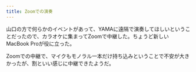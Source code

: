 ```yaml
---
title: Zoomでの演奏
---
```


山口の方で何らかのイベントがあって、YAMAに遠隔で演奏してほしいということだったので、カラオケに集まってZoomで中継した。ちょうど新しいMacBook Proが役に立った。

Zoomでの中継で、マイクもモノラル一本だけ持ち込みということで不安が大きかったが、割といい感じに中継できたようだ。
